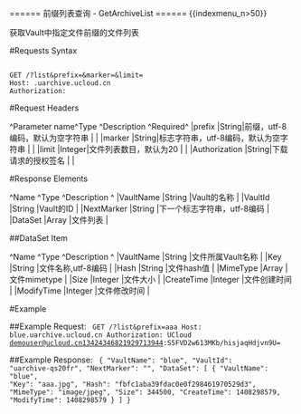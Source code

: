 ====== 前缀列表查询 - GetArchiveList ======
{{indexmenu_n>50}}

获取Vault中指定文件前缀的文件列表

#Requests Syntax

<code>
GET /?list&prefix=<prefix>&marker=<marker>&limit=<limit>
Host: <Vault_name>.uarchive.ucloud.cn
Authorization: <token> 
</code>

#Request Headers

^Parameter name^Type  ^Description                          ^Required^
|prefix    |String|前缀，utf-8编码，默认为空字符串                 |     |
|marker    |String|标志字符串，utf-8编码，默认为空字符串                 |     |
|limit    |Integer|文件列表数目，默认为20                 |     |
|Authorization    |String|下载请求的授权签名                 |     |

#Response Elements

^Name      ^Type   ^Description            ^
|VaultName   |String |Vault的名称         |
|VaultId   |String |Vault的ID           |
|NextMarker   |String |下一个标志字符串，utf-8编码         |
|DataSet  |Array |文件列表           |

##DataSet Item

^Name      ^Type   ^Description            ^
|VaultName   |String |文件所属Vault名称        |
|Key   |String |文件名称,utf-8编码           |
|Hash   |String |文件hash值         |
|MimeType   |Array |文件mimetype           |
|Size   |Integer |文件大小         |
|CreateTime   |Integer |文件创建时间           |
|ModifyTime  |Integer |文件修改时间           |

#Example

##Example Request:
<code>
GET /?list&prefix=aaa
Host: blue.uarchive.ucloud.cn
Authorization: UCloud demouser@ucloud.cn13424346821929713944:S5FVD2w613MKb/hisjaqHdjvn9U=
</code>

##Example Response:
<code>
{
    "VaultName": "blue",
    "VaultId": "uarchive-qs20fr",
    "NextMarker": "",
    "DataSet": [
        {
            "VaultName": "blue",
            "Key": "aaa.jpg",
            "Hash": "fbfc1aba39fdac0e0f298461970529d3",
            "MimeType": "image/jpeg",
            "Size": 344500,
            "CreateTime": 1408298579,
            "ModifyTime": 1408298579
       }
    ]
}
</code>